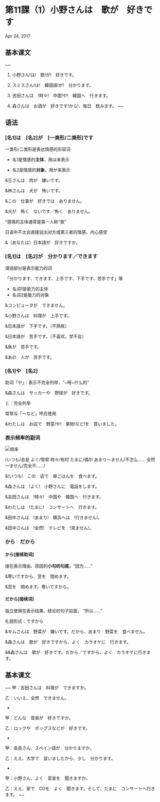 # 第11課（1）小野さんは　歌が　好きです
Apr 24, 2017

## 基本课文
~~
1. 小野さん!は!　歌!が!　好きです。

2. スミスさん!は!　韓国語!が!　分かります。

3. 吉田さんは　!時々!　中国!や!　韓国へ　行きます。

4. 森さんは　お酒が　好きです!から!、毎日　飲みます。
~~

## 语法
### [名1]は　[名2]が　[一类形/二类形]です
一类形/二类形是表达情感的形容词

- 名1是情感的**主体**，用は来表示

- 名2是情感的**对象**，用が来表示

&王さんは　肉が　嫌いです。

&林さんは　犬が　怖いです。

&この　仕事が　好きでは　ありません。

&犬が　怖く　ないです／怖く　ありません。

^感情的主体通常是第一人称“我”

日语中不太会直接说出对方或第三者的情感、内心感受

&（あなたは）日本語が　好きですか。

### [名1]は　[名2]が　分かります／できます
谓语部分是表示能力的词

「分かります、できます、上手です、下手です、苦手です」等

- 名词1是能力的主体
- 名词2是能力的对象

&コンピュータが　できません。

&小野さんは　料理が　上手です。

&日本語が　下手です。（不熟练）

&日本語が　苦手です。（不喜欢，学不会）

&魚が　苦手です。

&あの　人が　苦手です。

### [名1]や　[名2]
助词「や」：表示不完全列举，“~呀~什么的”

&森さんは　サッカーや　野球が　好きです。

と：完全列举

常常与「～など」呼应使用

&わたしは　お店で　野菜!や!　果物!など!を　買いました。

### 表示频率的副词
![频率](@path/11-1-1.png)

/いつも/总是
よく/常常
時々/有时
たまに/偶尔
あまり～ません/不怎么……
全然～ません/完全不……/

&!いつも!　この　店で　昼ごはんを　食べます。

&森さんは　!よく!　小野さんに　電話をします。

&吉田さんは　!時々!　中国や　韓国へ　行きます。

&わたしは　!たまに!　コンサートへ　行きます。

&田中さんは　!あまり!　横浜へは　!行きません!。

&田中さんは　!全然!　テレビを　!見ません!。

### から　だから
#### から[接续助词]
接在表示理由、原因的**小句的句尾**，“因为……”

&寒いですから、窓を　閉めます。

&窓を　閉めます。寒いですから。

#### だから[接续词]
独立使用在表示结果、结论的句子前面， “所以……”

礼貌形式：ですから

&キムさんは　野菜が　嫌いです。だから、あまり　野菜を　食べません。

&森さんは　歌が　好きですから、よく　カラオケに　行きます。

&&森さんは　歌が　好きです。だから／ですから、よく　カラオケに行きます。

## 基本课文
~~
甲：吉田さんは　料理が　できますか。

乙：いいえ、全然　できません。

-

甲：どんな　音楽が　好きですか。

乙：ロックや　ポップスなどが　好きです。

-

甲：長島さん、スペイン語が　分かりますか。

乙：ええ、大学で　習いましたから、少し　分かります。

-

甲：小野さん、よく　音楽を　聞きますか。

乙：ええ、家で　CDを　よく　聞きます。そして、たまに　コンサートへ行きます。
~~
